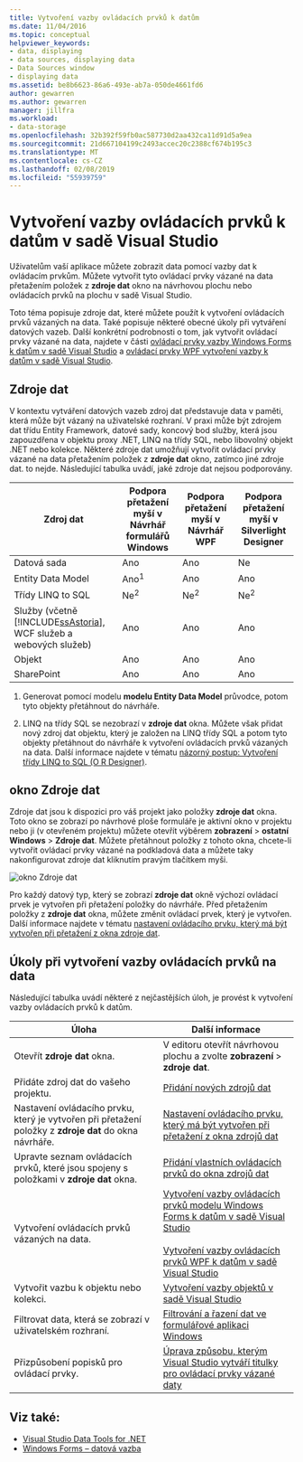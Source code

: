 ```yaml
---
title: Vytvoření vazby ovládacích prvků k datům
ms.date: 11/04/2016
ms.topic: conceptual
helpviewer_keywords:
- data, displaying
- data sources, displaying data
- Data Sources window
- displaying data
ms.assetid: be8b6623-86a6-493e-ab7a-050de4661fd6
author: gewarren
ms.author: gewarren
manager: jillfra
ms.workload:
- data-storage
ms.openlocfilehash: 32b392f59fb0ac587730d2aa432ca11d91d5a9ea
ms.sourcegitcommit: 21d667104199c2493accec20c2388cf674b195c3
ms.translationtype: MT
ms.contentlocale: cs-CZ
ms.lasthandoff: 02/08/2019
ms.locfileid: "55939759"
---
```

# <a name="bind-controls-to-data-in-visual-studio"></a>Vytvoření vazby ovládacích prvků k datům v sadě Visual Studio

Uživatelům vaší aplikace můžete zobrazit data pomocí vazby dat k ovládacím prvkům. Můžete vytvořit tyto ovládací prvky vázané na data přetažením položek z **zdroje dat** okno na návrhovou plochu nebo ovládacích prvků na plochu v sadě Visual Studio.

Toto téma popisuje zdroje dat, které můžete použít k vytvoření ovládacích prvků vázaných na data. Také popisuje některé obecné úkoly při vytváření datových vazeb. Další konkrétní podrobnosti o tom, jak vytvořit ovládací prvky vázané na data, najdete v části [ovládací prvky vazby Windows Forms k datům v sadě Visual Studio](../data-tools/bind-windows-forms-controls-to-data-in-visual-studio.md) a [ovládací prvky WPF vytvoření vazby k datům v sadě Visual Studio](../data-tools/bind-wpf-controls-to-data-in-visual-studio.md).

## <a name="data-sources"></a>Zdroje dat

V kontextu vytváření datových vazeb zdroj dat představuje data v paměti, která může být vázaný na uživatelské rozhraní. V praxi může být zdrojem dat třídu Entity Framework, datové sady, koncový bod služby, která jsou zapouzdřena v objektu proxy .NET, LINQ na třídy SQL, nebo libovolný objekt .NET nebo kolekce. Některé zdroje dat umožňují vytvořit ovládací prvky vázané na data přetažením položek z **zdroje dat** okno, zatímco jiné zdroje dat. to nejde. Následující tabulka uvádí, jaké zdroje dat nejsou podporovány.

| Zdroj dat | Podpora přetažení myší v **Návrhář formulářů Windows** | Podpora přetažení myší v **Návrhář WPF** | Podpora přetažení myší v **Silverlight Designer** |
| - | - | - | - |
| Datová sada | Ano | Ano | Ne |
| Entity Data Model | Ano<sup>1</sup> | Ano | Ano |
| Třídy LINQ to SQL | Ne<sup>2</sup> | Ne<sup>2</sup> | Ne<sup>2</sup> |
| Služby (včetně [!INCLUDE[ssAstoria](../data-tools/includes/ssastoria_md.md)], WCF služeb a webových služeb) | Ano | Ano | Ano |
| Objekt | Ano | Ano | Ano |
| SharePoint | Ano | Ano | Ano |

1. Generovat pomocí modelu **modelu Entity Data Model** průvodce, potom tyto objekty přetáhnout do návrháře.

2. LINQ na třídy SQL se nezobrazí v **zdroje dat** okna. Můžete však přidat nový zdroj dat objektu, který je založen na LINQ třídy SQL a potom tyto objekty přetáhnout do návrháře k vytvoření ovládacích prvků vázaných na data. Další informace najdete v tématu [názorný postup: Vytvoření třídy LINQ to SQL (O R Designer)](how-to-create-linq-to-sql-classes-mapped-to-tables-and-views-o-r-designer.md).

## <a name="data-sources-window"></a>okno Zdroje dat

Zdroje dat jsou k dispozici pro váš projekt jako položky **zdroje dat** okna. Toto okno se zobrazí po návrhové ploše formuláře je aktivní okno v projektu nebo ji (v otevřeném projektu) můžete otevřít výběrem **zobrazení** > **ostatní Windows**  >   **Zdroje dat**. Můžete přetáhnout položky z tohoto okna, chcete-li vytvořit ovládací prvky vázané na podkladová data a můžete taky nakonfigurovat zdroje dat kliknutím pravým tlačítkem myši.

![okno Zdroje dat](../data-tools/media/raddata-data-sources-window.png)

Pro každý datový typ, který se zobrazí **zdroje dat** okně výchozí ovládací prvek je vytvořen při přetažení položky do návrháře. Před přetažením položky z **zdroje dat** okna, můžete změnit ovládací prvek, který je vytvořen. Další informace najdete v tématu [nastavení ovládacího prvku, který má být vytvořen při přetažení z okna zdroje dat](../data-tools/set-the-control-to-be-created-when-dragging-from-the-data-sources-window.md).

## <a name="tasks-involved-in-binding-controls-to-data"></a>Úkoly při vytvoření vazby ovládacích prvků na data

Následující tabulka uvádí některé z nejčastějších úloh, je provést k vytvoření vazby ovládacích prvků k datům.

|Úloha|Další informace|
|----------| - |
|Otevřít **zdroje dat** okna.|V editoru otevřít návrhovou plochu a zvolte **zobrazení** > **zdroje dat**.|
|Přidáte zdroj dat do vašeho projektu.|[Přidání nových zdrojů dat](../data-tools/add-new-data-sources.md)|
|Nastavení ovládacího prvku, který je vytvořen při přetažení položky z **zdroje dat** do okna návrháře.|[Nastavení ovládacího prvku, který má být vytvořen při přetažení z okna zdrojů dat](../data-tools/set-the-control-to-be-created-when-dragging-from-the-data-sources-window.md)|
|Upravte seznam ovládacích prvků, které jsou spojeny s položkami v **zdroje dat** okna.|[Přidání vlastních ovládacích prvků do okna zdrojů dat](../data-tools/add-custom-controls-to-the-data-sources-window.md)|
|Vytvoření ovládacích prvků vázaných na data.|[Vytvoření vazby ovládacích prvků modelu Windows Forms k datům v sadě Visual Studio](../data-tools/bind-windows-forms-controls-to-data-in-visual-studio.md)<br /><br /> [Vytvoření vazby ovládacích prvků WPF k datům v sadě Visual Studio](../data-tools/bind-wpf-controls-to-data-in-visual-studio.md)|
|Vytvořit vazbu k objektu nebo kolekci.|[Vytvoření vazby objektů v sadě Visual Studio](../data-tools/bind-objects-in-visual-studio.md)|
|Filtrovat data, která se zobrazí v uživatelském rozhraní.|[Filtrování a řazení dat ve formulářové aplikaci Windows](../data-tools/filter-and-sort-data-in-a-windows-forms-application.md)|
|Přizpůsobení popisků pro ovládací prvky.|[Úprava způsobu, kterým Visual Studio vytváří titulky pro ovládací prvky vázané daty](../data-tools/customize-how-visual-studio-creates-captions-for-data-bound-controls.md)|

## <a name="see-also"></a>Viz také:

- [Visual Studio Data Tools for .NET](../data-tools/visual-studio-data-tools-for-dotnet.md)
- [Windows Forms – datová vazba](/dotnet/framework/winforms/windows-forms-data-binding)